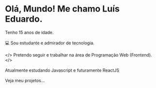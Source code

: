 <h1>Olá, Mundo! Me chamo Luís Eduardo.</h1>

<p>Tenho 15 anos de idade.<br> <br>
💻 Sou estudante e admirador de tecnologia.<br> <br>
  &lt;/&gt; Pretendo seguir e trabalhar na área de Programação Web (Frontend). &lt;/&gt; <br> <br>
Atualmente estudando Javascript e futuramente ReactJS<br> <br>
Veja meu projetos...
 </p>

